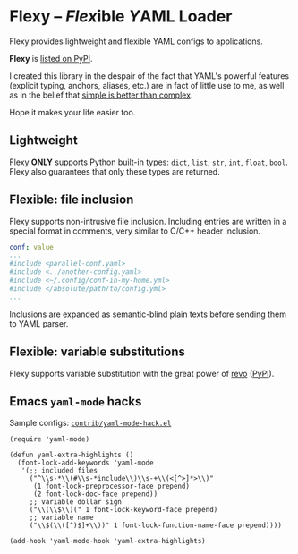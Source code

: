 # Flexy – *Flex*ible *Y*AML Loader

Flexy provides lightweight and flexible YAML configs to applications.

**Flexy** is [listed on PyPI](https://pypi.org/project/flexy/).

I created this library in the despair of the fact that YAML's powerful
features (explicit typing, anchors, aliases, etc.) are in fact of little use
to me, as well as in the belief that
[simple is better than complex](https://peps.python.org/pep-0020/).

Hope it makes your life easier too.

## Lightweight

Flexy **ONLY** supports Python built-in types: `dict`, `list`, `str`, `int`,
`float`, `bool`.  Flexy also guarantees that only these types are returned.

## Flexible: file inclusion

Flexy supports non-intrusive file inclusion.  Including entries are written in
a special format in comments, very similar to C/C++ header inclusion.

```YAML
conf: value
...
#include <parallel-conf.yaml>
#include <../another-config.yaml>
#include <~/.config/conf-in-my-home.yml>
#include </absolute/path/to/config.yml>
...
```

Inclusions are expanded as semantic-blind plain texts before sending them to
YAML parser.

## Flexible: variable substitutions

Flexy supports variable substitution with the great power of
[revo](https://github.com/sunyj/revo) ([PyPI](https://pypi.org/project/revo/)).

## Emacs `yaml-mode` hacks

Sample configs: [`contrib/yaml-mode-hack.el`](contrib/yaml-mode-hack.el)

```elisp
(require 'yaml-mode)

(defun yaml-extra-highlights ()
  (font-lock-add-keywords 'yaml-mode
   '(;; included files
     ("^\\s-*\\(#\\s-*include\\)\\s-+\\(<[^>]*>\\)"
      (1 font-lock-preprocessor-face prepend)
      (2 font-lock-doc-face prepend))
     ;; variable dollar sign
     ("\\(\\$\\)(" 1 font-lock-keyword-face prepend)
     ;; variable name
     ("\\$(\\([^)$]+\\))" 1 font-lock-function-name-face prepend))))

(add-hook 'yaml-mode-hook 'yaml-extra-highlights)
```
